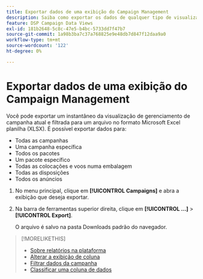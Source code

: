 ```yaml
---
title: Exportar dados de uma exibição do Campaign Management
description: Saiba como exportar os dados de qualquer tipo de visualização do gerenciamento de campanha para um arquivo de planilha.
feature: DSP Campaign Data Views
exl-id: 181b2648-5c8c-47e5-b4bc-5733dd7f47b7
source-git-commit: 1a98b3ba7c37a768825e9e48db7d847f12daa9a0
workflow-type: tm+mt
source-wordcount: '122'
ht-degree: 0%

---
```


# Exportar dados de uma exibição do Campaign Management

Você pode exportar um instantâneo da visualização de gerenciamento de campanha atual e filtrada para um arquivo no formato Microsoft Excel planilha (XLSX). É possível exportar dados para:

* Todas as campanhas
* Uma campanha específica
* Todos os pacotes
* Um pacote específico
* Todas as colocações e voos numa embalagem
* Todas as disposições
* Todos os anúncios

1. No menu principal, clique em **[!UICONTROL Campaigns]** e abra a exibição que deseja exportar.

1. Na barra de ferramentas superior direita, clique em  **[!UICONTROL ...]** > **[!UICONTROL Export]**.

   O arquivo é salvo na pasta Downloads padrão do navegador.

>[!MORELIKETHIS]
>
>* [Sobre relatórios na plataforma](campaign-reports-about.md)
>* [Alterar a exibição de coluna](column-view-change.md)
>* [Filtrar dados da campanha](campaign-data-filter.md)
>* [Classificar uma coluna de dados](campaign-data-sort.md)

